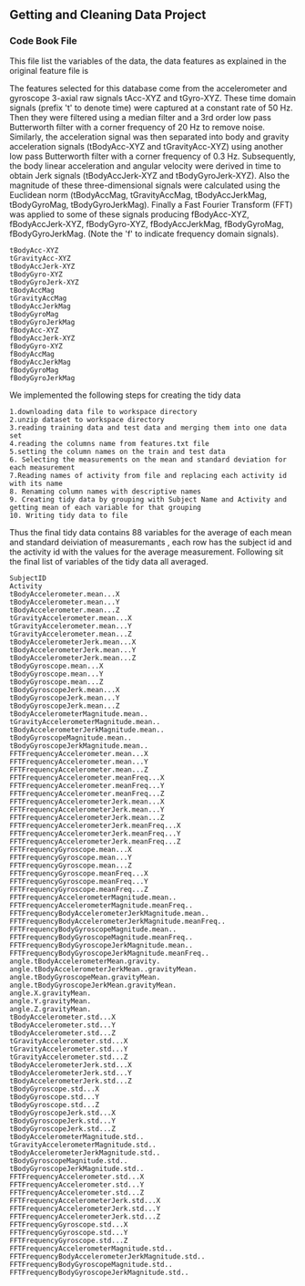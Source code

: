 ## Getting and Cleaning Data Project  
### Code Book File

This file list the variables of the data, the data features as explained in the original feature file is

The features selected for this database come from the accelerometer and gyroscope 3-axial raw signals tAcc-XYZ and tGyro-XYZ. These time domain signals (prefix 't' to denote time) were captured at a constant rate of 50 Hz. Then they were filtered using a median filter and a 3rd order low pass Butterworth filter with a corner frequency of 20 Hz to remove noise. Similarly, the acceleration signal was then separated into body and gravity acceleration signals (tBodyAcc-XYZ and tGravityAcc-XYZ) using another low pass Butterworth filter with a corner frequency of 0.3 Hz. Subsequently, the body linear acceleration and angular velocity were derived in time to obtain Jerk signals (tBodyAccJerk-XYZ and tBodyGyroJerk-XYZ). Also the magnitude of these three-dimensional signals were calculated using the Euclidean norm (tBodyAccMag, tGravityAccMag, tBodyAccJerkMag, tBodyGyroMag, tBodyGyroJerkMag). 
Finally a Fast Fourier Transform (FFT) was applied to some of these signals producing fBodyAcc-XYZ, fBodyAccJerk-XYZ, fBodyGyro-XYZ, fBodyAccJerkMag, fBodyGyroMag, fBodyGyroJerkMag. (Note the 'f' to indicate frequency domain signals). 
 ```
tBodyAcc-XYZ
tGravityAcc-XYZ
tBodyAccJerk-XYZ
tBodyGyro-XYZ
tBodyGyroJerk-XYZ
tBodyAccMag
tGravityAccMag
tBodyAccJerkMag
tBodyGyroMag
tBodyGyroJerkMag
fBodyAcc-XYZ
fBodyAccJerk-XYZ
fBodyGyro-XYZ
fBodyAccMag
fBodyAccJerkMag
fBodyGyroMag
fBodyGyroJerkMag
```

We implemented the following steps for creating the tidy data 
```
1.downloading data file to workspace directory
2.unzip dataset to workspace directory
3.reading training data and test data and merging them into one data set
4.reading the columns name from features.txt file
5.setting the column names on the train and test data
6. Selecting the measurements on the mean and standard deviation for each measurement
7.Reading names of activity from file and replacing each activity id with its name
8. Renaming column names with descriptive names 
9. Creating tidy data by grouping with Subject Name and Activity and getting mean of each variable for that grouping
10. Writing tidy data to file
```
Thus the final tidy data contains 88 variables for the average of each mean and standard deiviation of measuremants , each row has the subject id and the activity id with the values for the average measurement. Following sit the final list of variables of the tidy data all averaged. 

```
SubjectID
Activity
tBodyAccelerometer.mean...X
tBodyAccelerometer.mean...Y
tBodyAccelerometer.mean...Z
tGravityAccelerometer.mean...X
tGravityAccelerometer.mean...Y
tGravityAccelerometer.mean...Z
tBodyAccelerometerJerk.mean...X
tBodyAccelerometerJerk.mean...Y
tBodyAccelerometerJerk.mean...Z
tBodyGyroscope.mean...X
tBodyGyroscope.mean...Y
tBodyGyroscope.mean...Z
tBodyGyroscopeJerk.mean...X
tBodyGyroscopeJerk.mean...Y
tBodyGyroscopeJerk.mean...Z
tBodyAccelerometerMagnitude.mean..
tGravityAccelerometerMagnitude.mean..
tBodyAccelerometerJerkMagnitude.mean..
tBodyGyroscopeMagnitude.mean..
tBodyGyroscopeJerkMagnitude.mean..
FFTFrequencyAccelerometer.mean...X
FFTFrequencyAccelerometer.mean...Y
FFTFrequencyAccelerometer.mean...Z
FFTFrequencyAccelerometer.meanFreq...X
FFTFrequencyAccelerometer.meanFreq...Y
FFTFrequencyAccelerometer.meanFreq...Z
FFTFrequencyAccelerometerJerk.mean...X
FFTFrequencyAccelerometerJerk.mean...Y
FFTFrequencyAccelerometerJerk.mean...Z
FFTFrequencyAccelerometerJerk.meanFreq...X
FFTFrequencyAccelerometerJerk.meanFreq...Y
FFTFrequencyAccelerometerJerk.meanFreq...Z
FFTFrequencyGyroscope.mean...X
FFTFrequencyGyroscope.mean...Y
FFTFrequencyGyroscope.mean...Z
FFTFrequencyGyroscope.meanFreq...X
FFTFrequencyGyroscope.meanFreq...Y
FFTFrequencyGyroscope.meanFreq...Z
FFTFrequencyAccelerometerMagnitude.mean..
FFTFrequencyAccelerometerMagnitude.meanFreq..
FFTFrequencyBodyAccelerometerJerkMagnitude.mean..
FFTFrequencyBodyAccelerometerJerkMagnitude.meanFreq..
FFTFrequencyBodyGyroscopeMagnitude.mean..
FFTFrequencyBodyGyroscopeMagnitude.meanFreq..
FFTFrequencyBodyGyroscopeJerkMagnitude.mean..
FFTFrequencyBodyGyroscopeJerkMagnitude.meanFreq..
angle.tBodyAccelerometerMean.gravity.
angle.tBodyAccelerometerJerkMean..gravityMean.
angle.tBodyGyroscopeMean.gravityMean.
angle.tBodyGyroscopeJerkMean.gravityMean.
angle.X.gravityMean.
angle.Y.gravityMean.
angle.Z.gravityMean.
tBodyAccelerometer.std...X
tBodyAccelerometer.std...Y
tBodyAccelerometer.std...Z
tGravityAccelerometer.std...X
tGravityAccelerometer.std...Y
tGravityAccelerometer.std...Z
tBodyAccelerometerJerk.std...X
tBodyAccelerometerJerk.std...Y
tBodyAccelerometerJerk.std...Z
tBodyGyroscope.std...X
tBodyGyroscope.std...Y
tBodyGyroscope.std...Z
tBodyGyroscopeJerk.std...X
tBodyGyroscopeJerk.std...Y
tBodyGyroscopeJerk.std...Z
tBodyAccelerometerMagnitude.std..
tGravityAccelerometerMagnitude.std..
tBodyAccelerometerJerkMagnitude.std..
tBodyGyroscopeMagnitude.std..
tBodyGyroscopeJerkMagnitude.std..
FFTFrequencyAccelerometer.std...X
FFTFrequencyAccelerometer.std...Y
FFTFrequencyAccelerometer.std...Z
FFTFrequencyAccelerometerJerk.std...X
FFTFrequencyAccelerometerJerk.std...Y
FFTFrequencyAccelerometerJerk.std...Z
FFTFrequencyGyroscope.std...X
FFTFrequencyGyroscope.std...Y
FFTFrequencyGyroscope.std...Z
FFTFrequencyAccelerometerMagnitude.std..
FFTFrequencyBodyAccelerometerJerkMagnitude.std..
FFTFrequencyBodyGyroscopeMagnitude.std..
FFTFrequencyBodyGyroscopeJerkMagnitude.std..
```